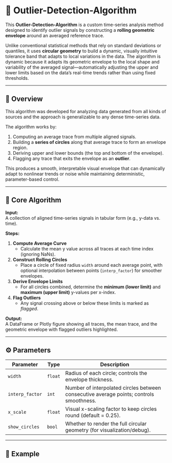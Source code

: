 # 🧠 Outlier-Detection-Algorithm

This **Outlier-Detection-Algorithm** is a custom time-series analysis method designed to identify outlier signals by constructing a **rolling geometric envelope** around an averaged reference trace.  
  
Unlike conventional statistical methods that rely on standard deviations or quantiles, it uses **circular geometry** to build a dynamic, visually intuitive tolerance band that adapts to local variations in the data.  The algorithm is dynamic because it adapts its geometric envelope to the local shape and variability of the averaged signal—automatically adjusting the upper and lower limits based on the data’s real-time trends rather than using fixed thresholds.  

---

## 🚀 Overview
This algorithm was developed for analyzing data generated from all kinds of sources and the approach is generalizable to any dense time-series data.  

The algorithm works by:
1. Computing an average trace from multiple aligned signals.
2. Building a **series of circles** along that average trace to form an envelope region.
3. Deriving upper and lower bounds (the top and bottom of the envelope).
4. Flagging any trace that exits the envelope as an **outlier**.

This produces a smooth, interpretable visual envelope that can dynamically adapt to nonlinear trends or noise while maintaining deterministic, parameter-based control.

---

## 🧩 Core Algorithm

**Input:**  
A collection of aligned time-series signals in tabular form (e.g., y-data vs. time).

**Steps:**
1. **Compute Average Curve**  
   - Calculate the mean y value across all traces at each time index (ignoring NaNs).  
2. **Construct Rolling Circles**  
   - Place a circle of fixed radius `width` around each average point, with optional interpolation between points (`interp_factor`) for smoother envelopes.  
3. **Derive Envelope Limits**  
   - For all circles combined, determine the **minimum (lower limit)** and **maximum (upper limit)** y-values per x-index.  
4. **Flag Outliers**  
   - Any signal crossing above or below these limits is marked as *flagged*.

**Output:**  
A DataFrame or Plotly figure showing all traces, the mean trace, and the geometric envelope with flagged outliers highlighted.

---

## ⚙️ Parameters

| Parameter | Type | Description |
|------------|------|-------------|
| `width` | `float` | Radius of each circle; controls the envelope thickness. |
| `interp_factor` | `int` | Number of interpolated circles between consecutive average points; controls smoothness. |
| `x_scale` | `float` | Visual x-scaling factor to keep circles round (default = 0.25). |
| `show_circles` | `bool` | Whether to render the full circular geometry (for visualization/debug). |

---

## 🧮 Example

